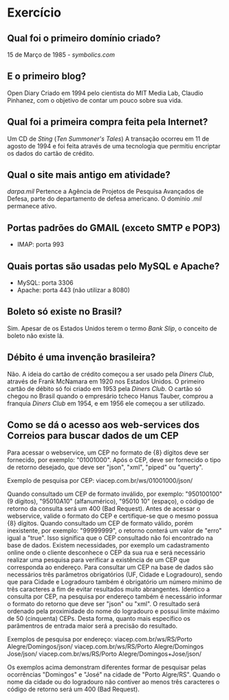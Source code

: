 # Exercício

## Qual foi o primeiro domínio criado?
15 de Março de 1985 - *symbolics.com*

## E o primeiro blog?
Open Diary
Criado em 1994 pelo cientista do MIT Media Lab, Claudio Pinhanez, com o objetivo de contar um pouco sobre sua vida.

## Qual foi a primeira compra feita pela Internet?
Um CD de *Sting* (*Ten Summoner's Tales*)
A transação ocorreu em 11 de agosto de 1994 e foi feita através de uma tecnologia que permitiu encriptar os dados do cartão de crédito.

## Qual o site mais antigo em atividade?
*darpa.mil*
Pertence a Agência de Projetos de Pesquisa Avançados de Defesa, parte do departamento de defesa americano. O domínio *.mil* permanece ativo.

## Portas padrões do GMAIL (exceto SMTP e POP3)
* IMAP: porta 993

## Quais portas são usadas pelo MySQL e Apache?
* MySQL: porta 3306
* Apache: porta 443 (não utilizar a 8080)

## Boleto só existe no Brasil?
Sim. Apesar de os Estados Unidos terem o termo *Bank Slip*, o conceito de boleto não existe lá.

## Débito é uma invenção brasileira?
Não. A ideia do cartão de crédito começou a ser usado pela *Diners Club*, através de Frank McNamara em 1920 nos Estados Unidos. O primeiro cartão de débito só foi criado em 1953 pela *Diners Club*. O cartão só chegou no Brasil quando o empresário tcheco Hanus Tauber, comprou a franquia *Diners Club* em 1954, e em 1956 ele começou a ser utilizado.

## Como se dá o acesso aos web-services dos Correios para buscar dados de um CEP
Para acessar o webservice, um CEP no formato de {8} dígitos deve ser fornecido, por exemplo: "01001000". Após o CEP, deve ser fornecido o tipo de retorno desejado, que deve ser "json", "xml", "piped" ou "querty".

Exemplo de pesquisa por CEP: viacep.com.br/ws/01001000/json/

Quando consultado um CEP de formato inválido, por exemplo: "950100100" (9 dígitos), "95010A10" (alfanumérico), "95010 10" (espaço), o código de retorno da consulta será um 400 (Bad Request). Antes de acessar o webservice, valide o formato do CEP e certifique-se que o mesmo possua {8} dígitos. 
Quando consultado um CEP de formato válido, porém inexistente, por exemplo: "99999999", o retorno conterá um valor de "erro" igual a "true". Isso significa que o CEP consultado não foi encontrado na base de dados.
Existem necessidades, por exemplo um cadastramento online onde o cliente desconhece o CEP da sua rua e será necessário realizar uma pesquisa para verificar a existência de um CEP que corresponda ao endereço. Para consultar um CEP na base de dados são necessários três parâmetros obrigatórios (UF, Cidade e Logradouro), sendo que para Cidade e Logradouro também é obrigatório um número mínimo de três caracteres a fim de evitar resultados muito abrangentes.
Identico a consulta por CEP, na pesquisa por endereço também é necessário informar o formato do retorno que deve ser "json" ou "xml". O resultado será ordenado pela proximidade do nome do logradouro e possui limite máximo de 50 (cinquenta) CEPs. Desta forma, quanto mais específico os parâmentros de entrada maior será a precisão do resultado.


Exemplos de pesquisa por endereço:
viacep.com.br/ws/RS/Porto Alegre/Domingos/json/
viacep.com.br/ws/RS/Porto Alegre/Domingos Jose/json/
viacep.com.br/ws/RS/Porto Alegre/Domingos+Jose/json/

Os exemplos acima demonstram diferentes formar de pesquisar pelas ocorrências "Domingos" e "José" na cidade de "Porto Algre/RS". Quando o nome da cidade ou do logradouro não contiver ao menos três caracteres o código de retorno será um 400 (Bad Request).




